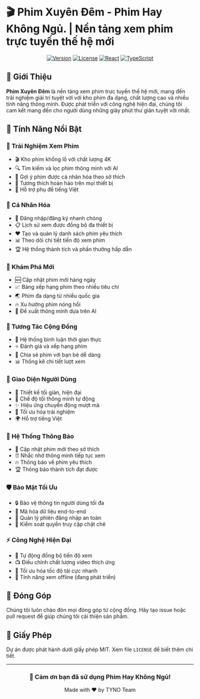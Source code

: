 # 🎬 Phim Xuyên Đêm - Phim Hay Không Ngủ. | Nền tảng xem phim trực tuyến thế hệ mới
<div align="center">

[![Version](https://img.shields.io/badge/Version-1.0.0-blue)]()
[![License](https://img.shields.io/badge/License-MIT-green)]()
[![React](https://img.shields.io/badge/React-18.3-61dafb)]()
[![TypeScript](https://img.shields.io/badge/TypeScript-5.6-3178c6)]()

</div>

## 🌟 Giới Thiệu
**Phim Xuyên Đêm** là nền tảng xem phim trực tuyến thế hệ mới, mang đến trải nghiệm giải trí tuyệt vời với kho phim đa dạng, chất lượng cao và nhiều tính năng thông minh. Được phát triển với công nghệ hiện đại, chúng tôi cam kết mang đến cho người dùng những giây phút thư giãn tuyệt vời nhất.

## 🚀 Tính Năng Nổi Bật

### 🎥 Trải Nghiệm Xem Phim
- 🎬 Kho phim khổng lồ với chất lượng 4K
- 🔍 Tìm kiếm và lọc phim thông minh với AI
- 🎯 Gợi ý phim được cá nhân hóa theo sở thích
- 📱 Tương thích hoàn hảo trên mọi thiết bị
- 💬 Hỗ trợ phụ đề tiếng Việt

### 👤 Cá Nhân Hóa
- 🔐 Đăng nhập/đăng ký nhanh chóng
- 📋 Lịch sử xem được đồng bộ đa thiết bị
- ❤️ Tạo và quản lý danh sách phim yêu thích
- 📊 Theo dõi chi tiết tiến độ xem phim
- 🏆 Hệ thống thành tích và phần thưởng hấp dẫn

### 🌈 Khám Phá Mới
- 🆕 Cập nhật phim mới hàng ngày
- 📈 Bảng xếp hạng phim theo nhiều tiêu chí
- 🌏 Phim đa dạng từ nhiều quốc gia
- 🔥 Xu hướng phim nóng hổi
- 🎲 Đề xuất thông minh dựa trên AI

### 💫 Tương Tác Cộng Đồng
- 💭 Hệ thống bình luận thời gian thực
- ⭐ Đánh giá và xếp hạng phim
- 🔄 Chia sẻ phim với bạn bè dễ dàng
- 📊 Thống kê chi tiết lượt xem

### 🎨 Giao Diện Người Dùng
- 🎯 Thiết kế tối giản, hiện đại
- 🌙 Chế độ tối thông minh tự động
- ✨ Hiệu ứng chuyển động mượt mà
- 🚀 Tối ưu hóa trải nghiệm
- 🌍 Hỗ trợ tiếng Việt

### 🔔 Hệ Thống Thông Báo
- 📢 Cập nhật phim mới theo sở thích
- ⏰ Nhắc nhở thông minh tiếp tục xem
- 🔥 Thông báo về phim yêu thích
- 🏆 Thông báo thành tích đạt được

### 🛡️ Bảo Mật Tối Ưu
- 🔒 Bảo vệ thông tin người dùng tối đa
- 🔐 Mã hóa dữ liệu end-to-end
- 👤 Quản lý phiên đăng nhập an toàn
- 🎯 Kiểm soát quyền truy cập chặt chẽ

### ⚡ Công Nghệ Hiện Đại
- 💾 Tự động đồng bộ tiến độ xem
- 📺 Điều chỉnh chất lượng video thích ứng
- 🚀 Tối ưu hóa tốc độ tải cực nhanh
- 📱 Tính năng xem offline (đang phát triển)


## 🤝 Đóng Góp

Chúng tôi luôn chào đón mọi đóng góp từ cộng đồng. Hãy tạo issue hoặc pull request để giúp chúng tôi cải thiện sản phẩm.

## 📜 Giấy Phép

Dự án được phát hành dưới giấy phép MIT. Xem file `LICENSE` để biết thêm chi tiết.

---

<div align="center">
  <h3>💖 Cảm ơn bạn đã sử dụng Phim Hay Không Ngủ!</h3>
  <p>Made with ❤️ by TYNO Team</p>
</div>
